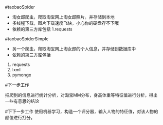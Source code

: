 #taobaoSpider
- 淘女郎爬虫，爬取淘宝网上淘女郎照片，并存储到本地
- 多线程下载，图片下载速度飞快，小心你的硬盘存不下哦
- 依赖的第三方库包括
1.requests

#taobaoSpiderSimple

- 另一个爬虫，爬取淘宝网上淘女郎的个人信息，并存储到数据库中
- 依赖的第三方库包括
 1. requests
 2. lxml
 3. pymongo


#下一步工作

把爬到的信息进行统计分析，对淘宝MM分布，身高体重等特征值进行分析，得出一些有意思的结论


#下下一步工作
使用机器学习，构造一个评分器，输入人物的特征值，对该人物的颜值进行打分。
